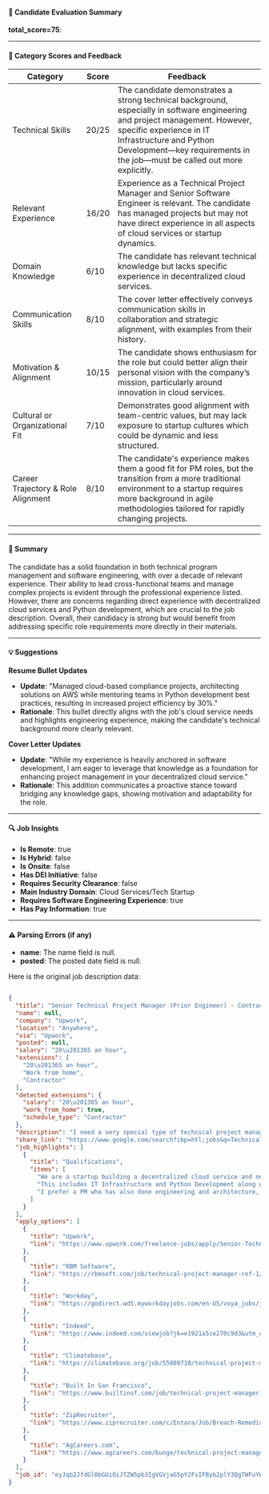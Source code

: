 #### 📄 Candidate Evaluation Summary

**total_score=75**:  

---

#### 🎯 Category Scores and Feedback

| Category                        | Score | Feedback |
|---------------------------------|-------|----------|
| Technical Skills                | 20/25 | The candidate demonstrates a strong technical background, especially in software engineering and project management. However, specific experience in IT Infrastructure and Python Development—key requirements in the job—must be called out more explicitly. |
| Relevant Experience             | 16/20 | Experience as a Technical Project Manager and Senior Software Engineer is relevant. The candidate has managed projects but may not have direct experience in all aspects of cloud services or startup dynamics. |
| Domain Knowledge                | 6/10  | The candidate has relevant technical knowledge but lacks specific experience in decentralized cloud services. |
| Communication Skills            | 8/10  | The cover letter effectively conveys communication skills in collaboration and strategic alignment, with examples from their history. |
| Motivation & Alignment          | 10/15 | The candidate shows enthusiasm for the role but could better align their personal vision with the company’s mission, particularly around innovation in cloud services. |
| Cultural or Organizational Fit  | 7/10  | Demonstrates good alignment with team-centric values, but may lack exposure to startup cultures which could be dynamic and less structured. |
| Career Trajectory & Role Alignment | 8/10  | The candidate's experience makes them a good fit for PM roles, but the transition from a more traditional environment to a startup requires more background in agile methodologies tailored for rapidly changing projects. |

---

#### 🧾 Summary

The candidate has a solid foundation in both technical program management and software engineering, with over a decade of relevant experience. Their ability to lead cross-functional teams and manage complex projects is evident through the professional experience listed. However, there are concerns regarding direct experience with decentralized cloud services and Python development, which are crucial to the job description. Overall, their candidacy is strong but would benefit from addressing specific role requirements more directly in their materials.

---

#### 💡 Suggestions

**Resume Bullet Updates**  
- **Update**: "Managed cloud-based compliance projects, architecting solutions on AWS while mentoring teams in Python development best practices, resulting in increased project efficiency by 30%."
- **Rationale**: This bullet directly aligns with the job's cloud service needs and highlights engineering experience, making the candidate's technical background more clearly relevant.

**Cover Letter Updates**  
- **Update**: "While my experience is heavily anchored in software development, I am eager to leverage that knowledge as a foundation for enhancing project management in your decentralized cloud service."
- **Rationale**: This addition communicates a proactive stance toward bridging any knowledge gaps, showing motivation and adaptability for the role.

---

#### 🔍 Job Insights

- **Is Remote**: true  
- **Is Hybrid**: false  
- **Is Onsite**: false  
- **Has DEI Initiative**: false  
- **Requires Security Clearance**: false  
- **Main Industry Domain**: Cloud Services/Tech Startup  
- **Requires Software Engineering Experience**: true  
- **Has Pay Information**: true  

---

#### ⚠️ Parsing Errors (if any)

- **name**: The name field is null.
- **posted**: The posted date field is null.  



Here is the original job description data:

```json

{
  "title": "Senior Technical Project Manager (Prior Engineer) - Contract to Hire",
  "name": null,
  "company": "Upwork",
  "location": "Anywhere",
  "via": "Upwork",
  "posted": null,
  "salary": "20\u201365 an hour",
  "extensions": [
    "20\u201365 an hour",
    "Work from home",
    "Contractor"
  ],
  "detected_extensions": {
    "salary": "20\u201365 an hour",
    "work_from_home": true,
    "schedule_type": "Contractor"
  },
  "description": "I need a very special type of technical project manager. We are a startup building a decentralized cloud service and need someone who understands all sides to a dynamic project like this. This includes IT Infrastructure and Python Development along with efficient PM practices that allow us to scale, keep our eye on vision, and tackle the daily chaos that occasionally prevents us from achieving our goals.\n\nI prefer a PM who has also done engineering and architecture, is a self starter and highly motivated, and who can approach a project not just passively but also with the intent to help us build a road map from day-to-day and for the long-run.",
  "share_link": "https://www.google.com/search?ibp=htl;jobs&q=Technical+Project+Manager&htidocid=lI-k9ktzzfYaR8_mAAAAAA%3D%3D&hl=en-US&shndl=37&shmd=H4sIAAAAAAAA_xWMMQrCQBAAsc0HBKstVTAngo2WIoogBGIqi3A5l8vFczfsLZh_-UGTZophmOw3y54lUmCBB7qWgrMRCuEOncLdkvUosCxkCs7kAyHKCjZwYlKxY6MM1yA4qhs3kNCKa4EJLsw-4uLYqvbpYExKMfdJrQaXO_4YJmx4MB03aUKdWivYR6tY7_bbIe_Jr-dV_2V5QyCoKCi-oBwHmP4Utwa6tgAAAA&shmds=v1_AQbUm97bWiYLSZLaw8BZDiYgbklpCEvHBY7xi7fxbX8SAygCNw&source=sh/x/job/li/m1/1#fpstate=tldetail&htivrt=jobs&htiq=Technical+Project+Manager&htidocid=lI-k9ktzzfYaR8_mAAAAAA%3D%3D",
  "job_highlights": [
    {
      "title": "Qualifications",
      "items": [
        "We are a startup building a decentralized cloud service and need someone who understands all sides to a dynamic project like this",
        "This includes IT Infrastructure and Python Development along with efficient PM practices that allow us to scale, keep our eye on vision, and tackle the daily chaos that occasionally prevents us from achieving our goals",
        "I prefer a PM who has also done engineering and architecture, is a self starter and highly motivated, and who can approach a project not just passively but also with the intent to help us build a road map from day-to-day and for the long-run"
      ]
    }
  ],
  "apply_options": [
    {
      "title": "Upwork",
      "link": "https://www.upwork.com/freelance-jobs/apply/Senior-Technical-Project-Manager-Prior-Engineer_~021891923775742922868/?utm_campaign=google_jobs_apply&utm_source=google_jobs_apply&utm_medium=organic"
    },
    {
      "title": "RBM Software",
      "link": "https://rbmsoft.com/job/technical-project-manager-ref-1/?utm_campaign=google_jobs_apply&utm_source=google_jobs_apply&utm_medium=organic"
    },
    {
      "title": "Workday",
      "link": "https://godirect.wd5.myworkdayjobs.com/en-US/voya_jobs/job/Charleston-SC/Technical-Project-Manager--Benefits-Administration-_JR0030002?utm_campaign=google_jobs_apply&utm_source=google_jobs_apply&utm_medium=organic"
    },
    {
      "title": "Indeed",
      "link": "https://www.indeed.com/viewjob?jk=e1921a5ce270c9d3&utm_campaign=google_jobs_apply&utm_source=google_jobs_apply&utm_medium=organic"
    },
    {
      "title": "Climatebase",
      "link": "https://climatebase.org/job/55009710/technical-project-manager-staff-level?utm_source=jobs_directory&queryID=3d13605569af000e42ada2a6e769c265&utm_campaign=google_jobs_apply&utm_source=google_jobs_apply&utm_medium=organic"
    },
    {
      "title": "Built In San Francisco",
      "link": "https://www.builtinsf.com/job/technical-project-manager-it-infrastructure/4427425?utm_campaign=google_jobs_apply&utm_source=google_jobs_apply&utm_medium=organic"
    },
    {
      "title": "ZipRecruiter",
      "link": "https://www.ziprecruiter.com/c/Entara/Job/Breach-Remediation:-Contract-Project-Manager/-in-Chicago,IL?jid=151f2bbd704bcab5&utm_campaign=google_jobs_apply&utm_source=google_jobs_apply&utm_medium=organic"
    },
    {
      "title": "AgCareers.com",
      "link": "https://www.agcareers.com/bunge/technical-project-manager-renewable-fuels-job-974716.cfm?utm_campaign=google_jobs_apply&utm_source=google_jobs_apply&utm_medium=organic"
    }
  ],
  "job_id": "eyJqb2JfdGl0bGUiOiJTZW5pb3IgVGVjaG5pY2FsIFByb2plY3QgTWFuYWdlciAoUHJpb3IgRW5naW5lZXIpIC0gQ29udHJhY3QgdG8gSGlyZSIsImNvbXBhbnlfbmFtZSI6IlVwd29yayIsImFkZHJlc3NfY2l0eSI6IlVuaXRlZCBTdGF0ZXMiLCJodGlkb2NpZCI6ImxJLWs5a3R6emZZYVI4X21BQUFBQUE9PSIsInV1bGUiOiJ3K0NBSVFJQ0lOVlc1cGRHVmtJRk4wWVhSbGN3In0="
}
